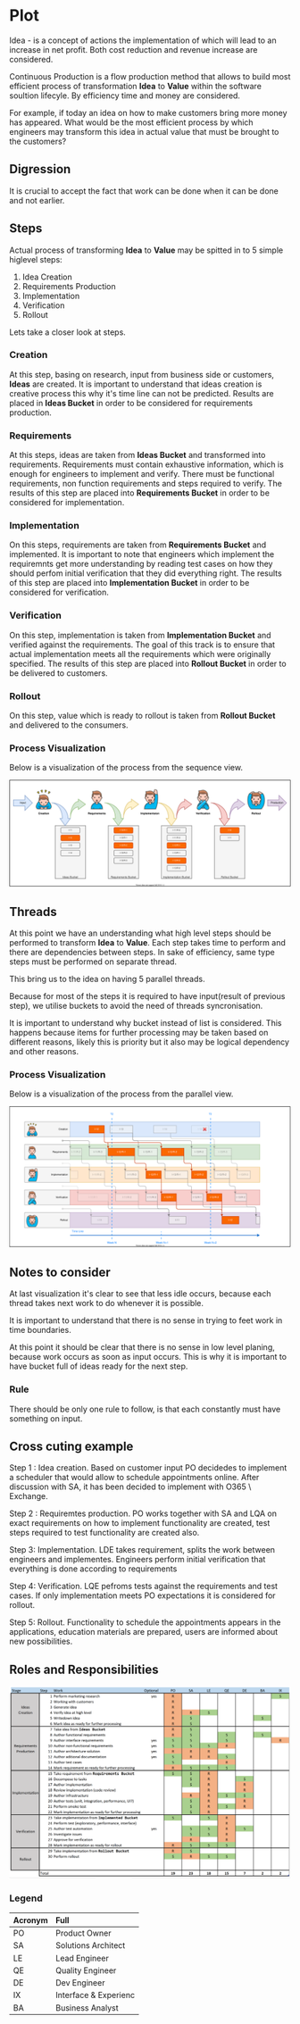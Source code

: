# Plot

Idea - is a concept of actions the implementation of which will lead to an increase in net profit.
Both cost reduction and revenue increase are considered.

Continuous Production is a flow production method that allows to build most efficient process of transformation **Idea** to **Value** within the software soultion lifecyle.
By efficiency time and money are considered.

For example, if today an idea on how to make customers bring more money has appeared.
What would be the most efficient process by which engineers may transform this idea in actual value that must be brought to the customers?

## Digression 
It is crucial to accept the fact that work can be done when it can be done and not earlier.

## Steps

Actual process of transforming **Idea** to **Value** may be spitted in to 5 simple higlevel steps:
1. Idea Creation
1. Requirements Production
1. Implementation
1. Verification
1. Rollout

Lets take a closer look at steps.

### Creation
At this step, basing on research, input from business side or customers, **Ideas** are created.
It is important to understand that ideas creation is creative process this why it's time line can not be predicted.
Results are placed in **Ideas Bucket** in order to be considered for requirements production.

### Requirements
At this steps, ideas are taken from **Ideas Bucket** and transformed into requirements.
Requirements must contain exhaustive information, which is enough for engineers to implement and verify.
There must be functional requirements, non function requirements and steps required to verify.
The results of this step are placed into **Requirements Bucket** in order to be considered for implementation.

### Implementation
On this steps, requirements are taken from **Requirements Bucket** and implemented.
It is important to note that engineers which implement the requiremnts get more understanding by reading test cases on how they should perfom initial verification that they did everything right.
The results of this step are placed into **Implementation Bucket** in order to be considered for verification.

### Verification
On this step, implementation is taken from **Implementation Bucket** and verified against the requirements.
The goal of this track is to ensure that actual implementation meets all the requirements which were originally specified.
The results of this step are placed into **Rollout Bucket** in order to be delivered to customers.

### Rollout
On this step, value which is ready to rollout is taken from **Rollout Bucket** and delivered to the consumers.

### Process Visualization

Below is a visualization of the process from the sequence view.

![process](./2.svg)

## Threads

At this point we have an understanding what high level steps should be performed to transform **Idea** to **Value**.
Each step takes time to perform and there are dependencies between steps.
In sake of efficiency, same type steps must be performed on separate thread.

This bring us to the idea on having 5 parallel threads.

Because for most of the steps it is required to have input(result of previous step), we utilise buckets to avoid the need of threads syncronisation.

It is important to understand why bucket instead of list is considered. This happens because items for further processing may be taken based on different reasons, likely this is priority but it also may be logical dependency and other reasons.

### Process Visualization

Below is a visualization of the process from the parallel view.

![process](3.svg)

## Notes to consider

At last visualization it's clear to see that less idle occurs, because each thread takes next work to do whenever it is possible.

It is important to understand that there is no sense in trying to feet work in time boundaries.

At this point it should be clear that there is no sense in low level planing, because work occurs as soon as input occurs.
This is why it is important to have bucket full of ideas ready for the next step.

### Rule
There should be only one rule to follow, is that each constantly must have something on input.

## Cross cuting example

Step 1 : Idea creation.
Based on customer input PO decidedes to implement a scheduler that would allow to schedule appointments online.
After discussion with SA, it has been decided to implement with O365 \ Exchange.

Step 2 : Requiremtes production.
PO works together with SA and LQA on exact requirements on how to implement functionality are created, test steps required to test functionality are created also.

Step 3: Implementation.
LDE takes requirement, splits the work between engineers and implementes.
Engineers perform initial verification that everything is done according to requirements

Step 4: Verification.
LQE pefroms tests against the requirements and test cases.
If only implementation meets PO expectations it is considered for rollout.

Step 5: Rollout.
Functionality to schedule the appointments appears in the applications, education materials are prepared, users are informed about new possibilities.

## Roles and Responsibilities

![Roles&Responsiblitise](./rr.png)

### Legend

| Acronym | Full
|:---|:----
| PO | Product Owner
| SA | Solutions Architect
| LE | Lead Engineer
| QE | Quality Engineer
| DE | Dev Engineer
| IX | Interface & Experienc
| BA | Business Analyst
